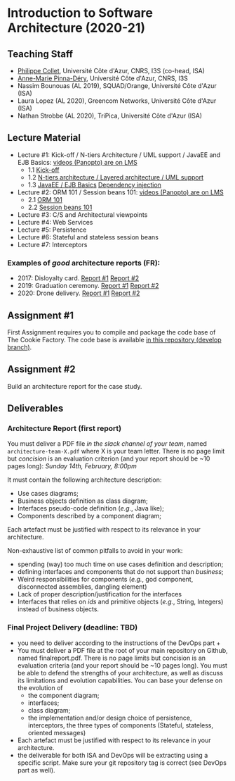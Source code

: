 # Introduction to Software Architecture (2020-21)

## Teaching Staff

  * [Philippe Collet](collet@i3s.unice.fr), Université Côte d'Azur, CNRS, I3S (co-head, ISA)
  * [Anne-Marie Pinna-Déry](pinna@unice.fr), Université Côte d'Azur, CNRS, I3S
  * Nassim Bounouas (AL 2019), SQUAD/Orange, Université Côte d'Azur (ISA)
  * Laura Lopez (AL 2020), Greencom Networks, Université Côte d'Azur (ISA)
  * Nathan Strobbe (AL 2020), TriPica, Université Côte d'Azur (ISA)


## Lecture Material

  - Lecture #1: Kick-off / N-tiers Architecture / UML support / JavaEE and EJB Basics: [videos (Panopto) are on LMS](https://lms.univ-cotedazur.fr/course/view.php?id=4332&section=1)
    - 1.1 [Kick-off](https://github.com/collet/isa-devops/blob/master/ISA/1.1_isa_kickoff.pdf)
    - 1.2 [N-tiers architecture / Layered architecture / UML support](https://github.com/collet/isa-devops/blob/master/ISA/1.2_isa_Archi_N_Tiers.pdf)
    - 1.3 [JavaEE / EJB Basics](https://github.com/collet/isa-devops/blob/master/ISA/1.3_isa_javaEE-ejb-partie1.pdf)  [Dependency injection](https://github.com/collet/isa-devops/blob/master/ISA/1.3_isa_javaEE-ejb-partie2.pdf)
  - Lecture #2: ORM 101 / Session beans 101: [videos (Panopto) are on LMS](https://lms.univ-cotedazur.fr/course/view.php?id=4332&section=1)
    - 2.1 [ORM 101](https://github.com/collet/isa-devops/blob/master/ISA/2_1_isa_orm.pdf)
    - 2.2 [Session beans 101](https://github.com/collet/isa-devops/blob/master/ISA/2_2_isa_sessionBeans.pdf)
  - Lecture #3: C/S and Architectural viewpoints
  - Lecture #4: Web Services
  - Lecture #5: Persistence
  - Lecture #6: Stateful and stateless session beans
  - Lecture #7: Interceptors

### Examples of _good_ architecture reports (FR):

  - 2017: Disloyalty card. [Report #1](https://github.com/collet/isa-devops/blob/master/ISA/reports_examples/2017_1.pdf) [Report #2](https://github.com/collet/isa-devops/blob/master/ISA/reports_examples/2017_2.pdf)
  - 2019: Graduation ceremony. [Report #1](https://github.com/collet/isa-devops/blob/master/ISA/reports_examples/2019_1.pdf) [Report #2](https://github.com/collet/isa-devops/blob/master/ISA/reports_examples/2019_2.pdf)
  - 2020: Drone delivery. [Report #1](https://github.com/collet/isa-devops/blob/master/ISA/reports_examples/2020_1.pdf) [Report #2](https://github.com/collet/isa-devops/blob/master/ISA/reports_examples/2020_2.pdf)
  
## Assignment #1

First Assignment requires you to compile and package the code base of The Cookie Factory. The code base is available [in this repository (develop branch)](https://github.com/collet/4A_ISA_TheCookieFactory).

## Assignment #2

Build an architecture report for the case study.

## Deliverables

### Architecture Report (first report)

You must deliver a PDF file *in the slack channel of your team*, named `architecture-team-X.pdf` where X is your team letter. There is no page limit but _concision_ is an evaluation criterion (and your report should be ~10 pages long): *Sunday 14th, February, 8:00pm*

It must contain the following architecture description:

  - Use cases diagrams;
  - Business objects definition as class diagram;
  - Interfaces pseudo-code definition (_e.g._, Java like);
  - Components described by a component diagram;

Each artefact must be justified with respect to its relevance in your architecture.

Non-exhaustive list of common pitfalls to avoid in your work:

  - spending (way) too much time on use cases definition and description;
  - defining interfaces and components that do not support than _business_;
  - Weird responsibilities for components (_e.g._, god component, disconnected assemblies, dangling element)
  - Lack of proper description/justification for the interfaces
  - Interfaces that relies on _ids_ and primitive objects (_e.g._, String, Integers) instead of business objects.


### Final Project Delivery (deadline: TBD)

  - you need to deliver according to the instructions of the DevOps part +
  - You must deliver a PDF file at the root of your main repository on Github, named finalreport.pdf. There is no page limits but concision is an evaluation criteria (and your report should be ~10 pages long). You must be able to defend the strengths of your architecture, as well as discuss its limitations and evolution capabilities. You can base your defense on the evolution of          
      - the component diagram; 
      - interfaces;
      - class diagram;
      - the implementation and/or design choice of persistence, interceptors, the three types of components (Stateful, stateless, oriented messages)
  - Each artefact must be justified with respect to its relevance in your architecture.
  - the deliverable for both ISA and DevOps will be extracting using a specific script. Make sure your git repository tag is correct (see DevOps part as well).
  
  
  
  

